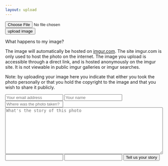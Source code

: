 ```yaml
---
layout: upload
---
```

<script src="http://code.jquery.com/jquery.min.js"></script>
<script>
	$( document ).ready(function() {
		$("#expandinstructions").click(function(e){
			$("#instructions").toggleClass("visible hidden");
			$("#expandinstructions").toggleClass('fa-plus-circle fa-minus-circle')
		});
		$( "#submit-button" ).click(function(e) {
			$("#uploadprogress").toggleClass("visible hidden");
			var formData = new FormData();
			var imageData = $("#img-input")[0].files[0];
			formData.append("image",imageData);
			$.ajax({
			  url: "https://api.imgur.com/3/image",
			  type: "POST",
			  datatype: "json",
			  headers: {
			    "Authorization": "Client-ID 893f12a98c220db"
			  },
			  data: formData,
			  success: function(response) {
				  $("#uploadprogress").toggleClass("visible hidden");
				  $("#failureupload").remove();
				  $("#whathappens").remove();
				  $("#instructions").remove();
				  $("#imguploadform").remove();
				  $("#successupload").html("<img src=" + response.data.link + "></a>");
				  $("#formspree").removeClass("hidden").addClass("visible");
				  $("#imgurlink").val(response.data.link);
				  $("#imgurdelete").val(response.data.deletehash);
				  
			  },
			  error: function(response){
				  $("#uploadprogress").removeClass("visible").addClass("hidden");
			  	  $("#failureupload").html("something went wrong...maybe you should try again?");
				  //window.location.href="upload_image.html";
			  },
			  cache: false,
			  contentType: false,
			  processData: false
			});
		});
	});
</script>

<div id="failureupload" class="error"></div>
<div id="successupload"></div>

<div class="my-text-body">
	<form id="imguploadform" method="POST" enctype="multipart/form-data">
		<div class="row">
			<input type="file" id="img-input" name="image" accept="image/*">
		</div>
		<div class="row">
			<input type="button" id="submit-button" value="upload image">
		</div>
		<div class="row" class="hidden" id="uploadprogress">
			<i class="fa fa-spinner fa-pulse fa-2x fa-fw"></i>
		</div>
	</form>
</div>

<div id="whathappens">
What happens to my image? <i class="fa fa-plus-circle" aria-hidden="true" id="expandinstructions"></i>
</div>

<div id="instructions" class="hidden">

 <p> The image will automatically be hosted on <a href="https://help.imgur.com/hc/en-us/articles/201746817-Post-privacy">imgur.com</a>. The site imgur.com is only used to host the photo on the internet. The image you upload is accessible through a direct link, and is hosted anonymously on the imgur site. It is not viewable in public imgur galleries or imgur searches.</p>

 <p>Note: by uploading your image here you indicate that either you took the photo personally or that you hold the copyright to the image and that you wish to share it publicly.</p>

</div>

<div id="formspree" class="hidden">
	<form action="https://formspree.io/fof.contribute@gmail.com" method="POST">
		<input type="email" name="_replyto" placeholder="Your email address">
		<input type="text" name="submittername" placeholder="Your name">
		<input type="text" name="location" placeholder="Where was the photo taken?">
	    <textarea style="width: 100%; height: 150px;" name="the story" placeholder="What's the story of this photo"></textarea>
		<input type="text" name="photo-link" type="hidden" id="imgurlink">
		<input type="text" name="imgur-delete-hash" type="hidden" id="imgurdelete">
		<input type="hidden" name="_subject" value="New FOF submission!" />
		<input type="text" name="_gotcha" style="display:none" />
		<input type="hidden" name="_next" value="thanks.html" />
	    <input type="submit" value="Tell us your story">
	</form>
</div>